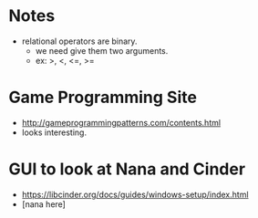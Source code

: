 # Notes

* relational operators are binary. 
  * we need give them two arguments.
  * ex: >, <, <=, >=
  
# Game Programming Site 
* http://gameprogrammingpatterns.com/contents.html 
 * looks interesting. 
# GUI to look at Nana and Cinder 
* https://libcinder.org/docs/guides/windows-setup/index.html
* [nana here]
